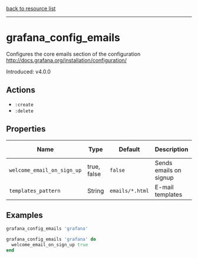 [back to resource list](https://github.com/sous-chefs/grafana#resources)

---

# grafana_config_emails

Configures the core emails section of the configuration <http://docs.grafana.org/installation/configuration/>

Introduced: v4.0.0

## Actions

- `:create`
- `:delete`

## Properties

| Name                      | Type          |  Default                    | Description                                                               | Allowed Values
| ------------------------- | ------------- | --------------------------- | ------------------------------------------------------------------------- | --------------- |
| `welcome_email_on_sign_up`| true, false   | `false`                     | Sends emails on signup                                                    | true, false
| `templates_pattern`       | String        | `emails/*.html`             | E-mail templates                                                          |

## Examples

```ruby
grafana_config_emails 'grafana'
```

```ruby
grafana_config_emails 'grafana' do
  welcome_email_on_sign_up true
end
```
